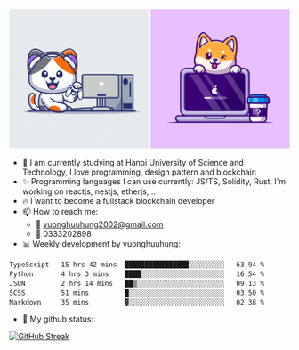 
<div align="center">
    <a href="#"><img width="250" height="250" src="./shiba.gif"></a>
    <a href="#"><img width="250" height="250" src="./corgy.jpg"></a>
</div>

- 🌱 I am currently studying at Hanoi University of Science and Technology, I love programming, design pattern and blockchain
- :sparkles: Programming languages I can use currently: JS/TS, Solidity, Rust. I'm working on reactjs, nestjs, etherjs,...
- :fire: I want to become a fullstack blockchain developer
- 📫 How to reach me: 
  + :green_heart: vuonghuuhung2002@gmail.com 
  + :green_heart: 0333202898
- 📊 Weekly development by vuonghuuhung:
<!--START_SECTION:waka-->

```txt
TypeScript   15 hrs 42 mins  ████████████████░░░░░░░░░   63.94 %
Python       4 hrs 3 mins    ████░░░░░░░░░░░░░░░░░░░░░   16.54 %
JSON         2 hrs 14 mins   ██▒░░░░░░░░░░░░░░░░░░░░░░   09.13 %
SCSS         51 mins         █░░░░░░░░░░░░░░░░░░░░░░░░   03.50 %
Markdown     35 mins         ▓░░░░░░░░░░░░░░░░░░░░░░░░   02.38 %
```

<!--END_SECTION:waka-->
- 🌱 My github status:

[![GitHub Streak](https://streak-stats.demolab.com?user=vuonghuuhung&theme=github-dark-dimmed&border_radius=10&exclude_days=Sun%2CSat&card_width=1000&card_height=250&excludeDaysLabel=EBEBEB00)](https://git.io/streak-stats)
<!--
**vuonghuuhung/vuonghuuhung** is a ✨ _special_ ✨ repository because its `README.md` (this file) appears on your GitHub profile.

Here are some ideas to get you started:

- 🔭 I’m currently working on ...
- 🌱 I’m currently learning ...
- 👯 I’m looking to collaborate on ...
- 🤔 I’m looking for help with ...
- 💬 Ask me about ...
- 📫 How to reach me: ...
- 😄 Pronouns: ...
- ⚡ Fun fact: ...
-->
